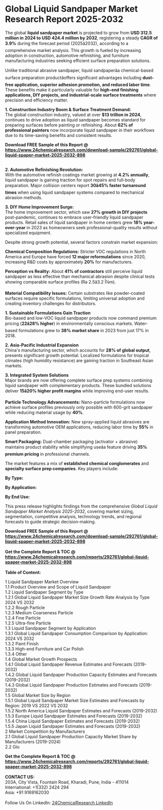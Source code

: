 <h1>Global Liquid Sandpaper Market Research Report 2025-2032</h1><p>The global <strong>liquid sandpaper market</strong> is projected to grow from <strong>USD 312.5 million in 2024 to USD 424.4 million by 2032</strong>, registering a steady <strong>CAGR of 3.9%</strong> during the forecast period (2025â2032), according to a comprehensive market analysis. This growth is fueled by increasing adoption in construction, automotive refinishing, and furniture manufacturing industries seeking efficient surface preparation solutions.</p><p>Unlike traditional abrasive sandpaper, liquid sandpaperâa chemical-based surface preparation productâoffers significant advantages including <strong>dust-free application, superior adhesion promotion, and reduced labor time</strong>. These benefits make it particularly valuable for <strong>high-end finishing applications, DIY projects, and industrial-scale surface treatments</strong> where precision and efficiency matter.</p><p><strong>1. Construction Industry Boom &amp; Surface Treatment Demand:</strong><br>
The global construction industry, valued at over <strong>$13 trillion in 2024</strong>, continues to drive adoption as liquid sandpaper becomes standard for preparing surfaces before painting or refinishing. About <strong>62% of professional painters</strong> now incorporate liquid sandpaper in their workflows due to its time-saving benefits and consistent results.</p><div><b>Download FREE Sample of this Report @ 
            <a href="https://www.24chemicalresearch.com/download-sample/292761/global-liquid-spaper-market-2025-2032-898">
            https://www.24chemicalresearch.com/download-sample/292761/global-liquid-spaper-market-2025-2032-898</a></b></div><br><p><strong>2. Automotive Refinishing Revolution:</strong><br>
With the automotive refinish coatings market growing at <strong>4.2% annually</strong>, liquid sandpaper is gaining traction for spot repairs and full-body preparation. Major collision centers report <strong>30â45% faster turnaround times</strong> when using liquid sandpaper systems compared to mechanical abrasion methods.</p><p><strong>3. DIY Home Improvement Surge:</strong><br>
The home improvement sector, which saw <strong>27% growth in DIY projects</strong> post-pandemic, continues to embrace user-friendly liquid sandpaper products. Retail sales of liquid sandpaper in home centers grew <strong>18% year-over-year</strong> in 2023 as homeowners seek professional-quality results without specialized equipment.</p><p>Despite strong growth potential, several factors constrain market expansion:</p><p><strong>Chemical Composition Regulations:</strong> Stricter VOC regulations in North America and Europe have forced <strong>12 major reformulations</strong> since 2020, increasing R&amp;D costs by approximately <strong>20%</strong> for manufacturers.</p><p><strong>Perception vs Reality:</strong> About <strong>41% of contractors</strong> still perceive liquid sandpaper as less effective than mechanical abrasion despite clinical tests showing comparable surface profiles (Ra 2.5â3.2 Î¼m).</p><p><strong>Material Compatibility Issues:</strong> Certain substrates like powder-coated surfaces require specific formulations, limiting universal adoption and creating inventory challenges for distributors.</p><p><strong>1. Sustainable Formulations Gain Traction</strong><br>
Bio-based and low-VOC liquid sandpaper products now command premium pricing (<strong>22â28% higher</strong>) in environmentally conscious markets. Water-based formulations grew to <strong>38% market share</strong> in 2023 from just 17% in 2018.</p><p><strong>2. Asia-Pacific Industrial Expansion</strong><br>
China's manufacturing sector, which accounts for <strong>28% of global output</strong>, presents significant growth potential. Localized formulations for tropical climates (high humidity resistance) are gaining traction in Southeast Asian markets.</p><p><strong>3. Integrated System Solutions</strong><br>
Major brands are now offering complete surface prep systems combining liquid sandpaper with complementary products. These bundled solutions deliver <strong>15â20% higher profit margins</strong> while improving end-user results.</p><p><strong>Particle Technology Advancements:</strong> Nano-particle formulations now achieve surface profiles previously only possible with 600-grit sandpaper while reducing material usage by <strong>40%</strong>.</p><p><strong>Application Method Innovation:</strong> New spray-applied liquid abrasives are transforming automotive OEM applications, reducing labor time by <strong>55%</strong> in panel preparation.</p><p><strong>Smart Packaging:</strong> Dual-chamber packaging (activator + abrasive) maintains product stability while simplifying useâa feature driving <strong>35% premium pricing</strong> in professional channels.</p><p>The market features a mix of <strong>established chemical conglomerates</strong> and <strong>specialty surface prep companies</strong>. Key players include:</p><p><strong>By Type:</strong></p><p><strong>By Application:</strong></p><p><strong>By End Use:</strong></p><p>This press release highlights findings from the comprehensive <em>Global Liquid Sandpaper Market Analysis 2025-2032</em>, covering market sizing, segmentation, competitive analysis, technology trends, and regional forecasts to guide strategic decision-making.</p><div><b>Download FREE Sample of this Report @ 
            <a href="https://www.24chemicalresearch.com/download-sample/292761/global-liquid-spaper-market-2025-2032-898">
            https://www.24chemicalresearch.com/download-sample/292761/global-liquid-spaper-market-2025-2032-898</a></b></div><br><div><b>Get the Complete Report & TOC @ 
            <a href="https://www.24chemicalresearch.com/reports/292761/global-liquid-spaper-market-2025-2032-898">
            https://www.24chemicalresearch.com/reports/292761/global-liquid-spaper-market-2025-2032-898</a></b></div><br>
            <b>Table of Content:</b><p>1 Liquid Sandpaper Market Overview<br />
    1.1 Product Overview and Scope of Liquid Sandpaper<br />
    1.2 Liquid Sandpaper Segment by Type<br />
        1.2.1 Global Liquid Sandpaper Market Size Growth Rate Analysis by Type 2024 VS 2032<br />
        1.2.2 Rough Particle<br />
        1.2.3 Medium Coarseness Particle<br />
        1.2.4 Fine Particle<br />
        1.2.5 Ultra-fine Particle<br />
    1.3 Liquid Sandpaper Segment by Application<br />
        1.3.1 Global Liquid Sandpaper Consumption Comparison by Application: 2024 VS 2032<br />
        1.3.2 Paint Finish<br />
        1.3.3 High-end Furniture and Car Polish<br />
        1.3.4 Other<br />
    1.4 Global Market Growth Prospects<br />
        1.4.1 Global Liquid Sandpaper Revenue Estimates and Forecasts (2019-2032)<br />
        1.4.2 Global Liquid Sandpaper Production Capacity Estimates and Forecasts (2019-2032)<br />
        1.4.3 Global Liquid Sandpaper Production Estimates and Forecasts (2019-2032)<br />
    1.5 Global Market Size by Region<br />
        1.5.1 Global Liquid Sandpaper Market Size Estimates and Forecasts by Region: 2019 VS 2022 VS 2032<br />
        1.5.2 North America Liquid Sandpaper Estimates and Forecasts (2019-2032)<br />
        1.5.3 Europe Liquid Sandpaper Estimates and Forecasts (2019-2032)<br />
        1.5.4 China Liquid Sandpaper Estimates and Forecasts (2019-2032)<br />
        1.5.5 Japan Liquid Sandpaper Estimates and Forecasts (2019-2032)<br />
2 Market Competition by Manufacturers<br />
    2.1 Global Liquid Sandpaper Production Capacity Market Share by Manufacturers (2019-2024)<br />
    2.2 Glo</p><div><b>Get the Complete Report & TOC @ 
            <a href="https://www.24chemicalresearch.com/reports/292761/global-liquid-spaper-market-2025-2032-898">
            https://www.24chemicalresearch.com/reports/292761/global-liquid-spaper-market-2025-2032-898</a></b></div><br><b>CONTACT US:</b><br>
            203A, City Vista, Fountain Road, Kharadi, Pune, India - 411014<br>
            International: +1(332) 2424 294<br>
            Asia: +91 9169162030 <br><br>
            Follow Us On LinkedIn: <a href="https://www.linkedin.com/company/24chemicalresearch/">24ChemicalResearch LinkedIn</a>